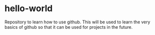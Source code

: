 # hello-world
Repository to learn how to use github.
This will be used to learn the very basics of github so that it can be used for projects in the future.
